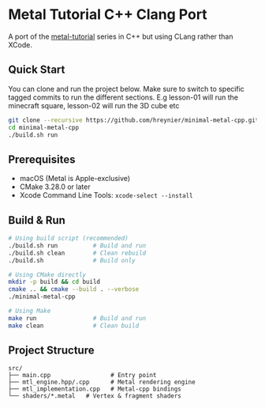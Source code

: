 # Metal Tutorial C++ Clang Port

A port of the [metal-tutorial](https://metal-tutorial.com/) series in C++ but using CLang rather than XCode.

## Quick Start

You can clone and run the project below. Make sure to switch to specific tagged commits to run the different sections.
E.g lesson-01 will run the minecraft square, lesson-02 will run the 3D cube etc

```bash
git clone --recursive https://github.com/hreynier/minimal-metal-cpp.git
cd minimal-metal-cpp
./build.sh run
```

## Prerequisites

- macOS (Metal is Apple-exclusive)
- CMake 3.28.0 or later
- Xcode Command Line Tools: `xcode-select --install`

## Build & Run

```bash
# Using build script (recommended)
./build.sh run          # Build and run
./build.sh clean        # Clean rebuild
./build.sh              # Build only

# Using CMake directly
mkdir -p build && cd build
cmake .. && cmake --build . --verbose
./minimal-metal-cpp

# Using Make
make run                # Build and run
make clean              # Clean build
```

## Project Structure

```
src/
├── main.cpp                 # Entry point
├── mtl_engine.hpp/.cpp      # Metal rendering engine
├── mtl_implementation.cpp   # Metal-cpp bindings
└── shaders/*.metal   # Vertex & fragment shaders
```
